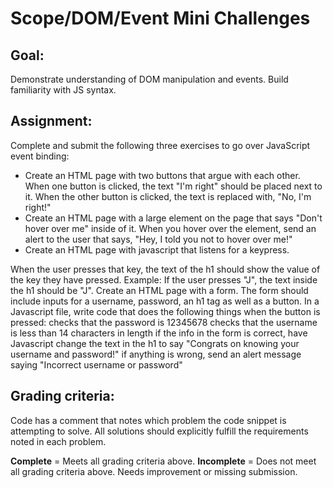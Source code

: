 # Scope/DOM/Event Mini Challenges

## Goal:

Demonstrate understanding of DOM manipulation and events. Build familiarity with JS syntax.

## Assignment:

Complete and submit the following three exercises to go over JavaScript event binding:

- Create an HTML page with two buttons that argue with each other. When one button is clicked, the text "I'm right" should be placed next to it. When the other button is clicked, the text is replaced with, "No, I'm right!"
- Create an HTML page with a large element on the page that says "Don't hover over me" inside of it. When you hover over the element, send an alert to the user that says, "Hey, I told you not to hover over me!"
- Create an HTML page with javascript that listens for a keypress.

When the user presses that key, the text of the h1 should show the value of the key they have pressed.
Example: If the user presses "J", the text inside the h1 should be "J".
Create an HTML page with a form. The form should include inputs for a username, password, an h1 tag as well as a button. In a Javascript file, write code that does the following things when the button is pressed:
checks that the password is 12345678
checks that the username is less than 14 characters in length
if the info in the form is correct, have Javascript change the text in the h1 to say "Congrats on knowing your username and password!"
if anything is wrong, send an alert message saying "Incorrect username or password"

## Grading criteria:

Code has a comment that notes which problem the code snippet is attempting to solve.
All solutions should explicitly fulfill the requirements noted in each problem.

**Complete** = Meets all grading criteria above.
**Incomplete** = Does not meet all grading criteria above. Needs improvement or missing submission.